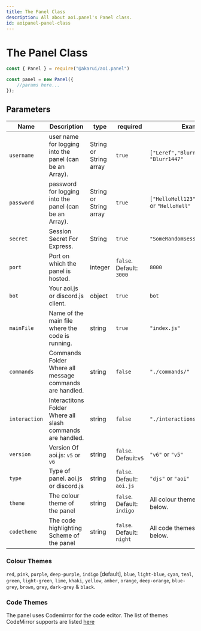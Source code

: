```yaml
---
title: The Panel Class
description: All about aoi.panel's Panel class.
id: aoipanel-panel-class
---
```


# The Panel Class

```javascript
const { Panel } = require("@akarui/aoi.panel")

const panel = new Panel({
    //params here...
});
```

## Parameters

| Name          | Description                                                | type                   | required                   | Example                                          |
|---------------|------------------------------------------------------------|------------------------|----------------------------|--------------------------------------------------|
| `username`    | user name for logging into the panel (can be an Array).    | String or String array | `true`                     | `["Leref","Blurr","Ayaka"]` or `"Blurr1447"`     
| `password`    | password for logging into the panel (can be an Array).     | String or String array | `true`                     | `["HelloHell123","abcd","123"]` or `"HelloHell"` 
| `secret`      | Session Secret For Express.                                | String                 | `true`                     | `"SomeRandomSessionSecret"`                      
| `port`        | Port on which the panel is hosted.                         | integer                | `false`. Default: `3000`   | `8000`                                           
| `bot`         | Your aoi.js or discord.js client.                          | object                 | `true`                     | `bot`                                            
| `mainFile`    | Name of the main file where the code is running.           | string                 | `true`                     | `"index.js"`                                     
| `commands`    | Commands Folder Where all message commands are handled.    | string                 | `false`                    | `"./commands/"`                                  |
| `interaction` | Interactitons Folder Where all slash commands are handled. | string                 | `false`                    | `"./interactions/"`                              |
| `version`     | Version Of aoi.js: `v5` or `v6`                            | string                 | `false`. Defauit:`v5`      | `"v6"` or `"v5"`                                 |
| `type`        | Type of panel. aoi.js or discord.js                        | string                 | `false`. Default: `aoi.js` | `"djs"` or `"aoi"`                               |
| `theme`       | The colour theme of the panel                              | string                 | `false`. Default: `indigo` | All colour themes are listed below.              |
| `codetheme`   | The code highlighting Scheme of the panel                  | string                 | `false`. Default: `night`  | All code themes are listed below.                |

### Colour Themes

`red`, `pink`, `purple`, `deep-purple`, `indigo` [default], `blue`, `light-blue`, `cyan`, `teal`, `green`, `light-green`, `lime`, `khaki`, `yellow`, `amber`, `orange`, `deep-orange`, `blue-grey`, `brown`, `grey`, `dark-grey` & `black`.

### Code Themes

The panel uses Codemirror for the code editor. The list of themes CodeMirror supports are
listed [here](https://codemirror.net/5/demo/theme.html#default)
